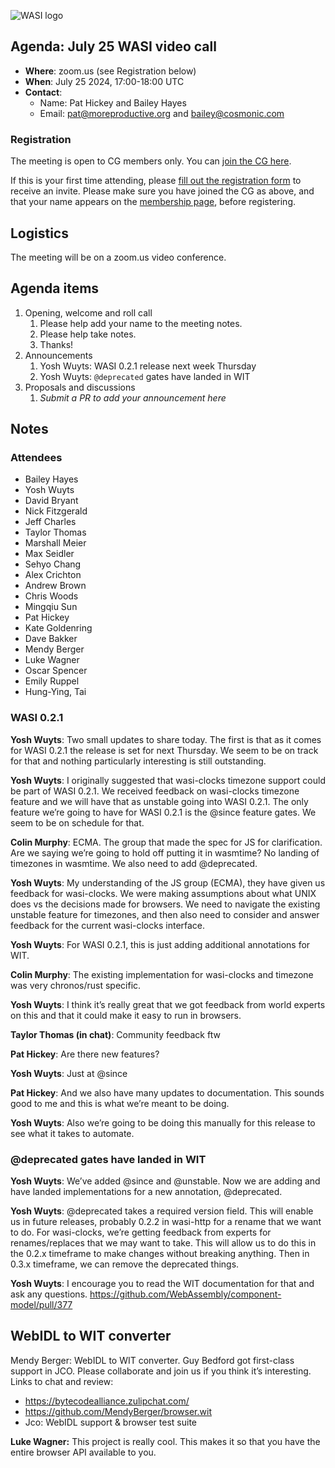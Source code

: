 ![WASI logo](https://raw.githubusercontent.com/WebAssembly/WASI/main/WASI.png)

## Agenda: July 25 WASI video call

- **Where**: zoom.us (see Registration below)
- **When**: July 25 2024, 17:00-18:00 UTC
- **Contact**:
  - Name: Pat Hickey and Bailey Hayes
  - Email: pat@moreproductive.org and bailey@cosmonic.com

### Registration

The meeting is open to CG members only. You can [join the CG here](https://www.w3.org/community/webassembly/).

If this is your first time attending, please [fill out the registration form](https://docs.google.com/forms/d/e/1FAIpQLSdpO6Lp2L_dZ2_oiDgzjKx7pb7s2YYHjeSIyfHWZZGSKoZKWQ/viewform?usp=sf_link) to receive an invite. Please make sure you have joined the CG as above, and that your name appears on the [membership page](https://www.w3.org/community/webassembly/participants), before registering.


## Logistics

The meeting will be on a zoom.us video conference.

## Agenda items

1. Opening, welcome and roll call
    1. Please help add your name to the meeting notes.
    1. Please help take notes.
    1. Thanks!
1. Announcements
    1. Yosh Wuyts: WASI 0.2.1 release next week Thursday
    1. Yosh Wuyts: `@deprecated` gates have landed in WIT
1. Proposals and discussions
    1. _Submit a PR to add your announcement here_

## Notes

### Attendees

- Bailey Hayes
- Yosh Wuyts
- David Bryant
- Nick Fitzgerald
- Jeff Charles
- Taylor Thomas
- Marshall Meier
- Max Seidler
- Sehyo Chang
- Alex Crichton
- Andrew Brown
- Chris Woods
- Mingqiu Sun
- Pat Hickey
- Kate Goldenring
- Dave Bakker
- Mendy Berger
- Luke Wagner
- Oscar Spencer
- Emily Ruppel
- Hung-Ying, Tai

### WASI 0.2.1

**Yosh Wuyts**: Two small updates to share today. The first is that as it comes for WASI 0.2.1 the release is set for next Thursday. We seem to be on track for that and nothing particularly interesting is still outstanding.

**Yosh Wuyts**: I originally suggested that wasi-clocks timezone support could be part of WASI 0.2.1. We received feedback on wasi-clocks timezone feature and we will have that as unstable going into WASI 0.2.1. The only feature we’re going to have for WASI 0.2.1 is the @since feature gates. We seem to be on schedule for that.

**Colin Murphy**: ECMA. The group that made the spec for JS for clarification. Are we saying we’re going to hold off putting it in wasmtime? No landing of timezones in wasmtime. We also need to add @deprecated.

**Yosh Wuyts**: My understanding of the JS group (ECMA), they have given us feedback for wasi-clocks. We were making assumptions about what UNIX does vs the decisions made for browsers. We need to navigate the existing unstable feature for timezones, and then also need to consider and answer feedback for the current wasi-clocks interface.

**Yosh Wuyts**: For WASI 0.2.1, this is just adding additional annotations for WIT.

**Colin Murphy**: The existing implementation for wasi-clocks and timezone was very chronos/rust specific.

**Yosh Wuyts**: I think it’s really great that we got feedback from world experts on this and that it could make it easy to run in browsers.

**Taylor Thomas (in chat)**: Community feedback ftw

**Pat Hickey**: Are there new features?

**Yosh Wuyts**: Just at @since

**Pat Hickey**: And we also have many updates to documentation. This sounds good to me and this is what we’re meant to be doing.

**Yosh Wuyts**: Also we’re going to be doing this manually for this release to see what it takes to automate.

### @deprecated gates have landed in WIT

**Yosh Wuyts**: We’ve added @since and @unstable. Now we are adding and have landed implementations for a new annotation, @deprecated.

**Yosh Wuyts**: @deprecated takes a required version field. This will enable us in future releases, probably 0.2.2 in wasi-http for a rename that we want to do. For wasi-clocks, we’re getting feedback from experts for renames/replaces that we may want to take. This will allow us to do this in the 0.2.x timeframe to make changes without breaking anything. Then in 0.3.x timeframe, we can remove the deprecated things.

**Yosh Wuyts**: I encourage you to read the WIT documentation for that and ask any questions. https://github.com/WebAssembly/component-model/pull/377

## WebIDL to WIT converter

Mendy Berger: WebIDL to WIT converter. Guy Bedford got first-class support in JCO. Please collaborate and join us if you think it’s interesting. Links to chat and review:

- https://bytecodealliance.zulipchat.com/
- https://github.com/MendyBerger/browser.wit
- Jco: WebIDL support & browser test suite

**Luke Wagner:** This project is really cool. This makes it so that you have the entire browser API available to you.
